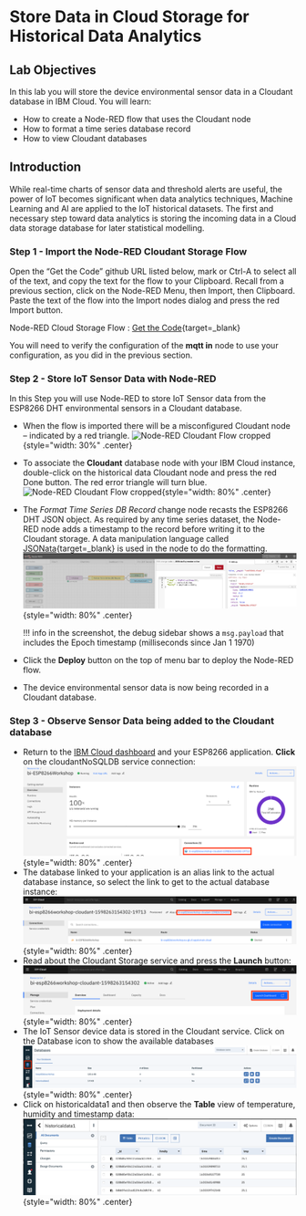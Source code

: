 # Store Data in Cloud Storage for Historical Data Analytics

## Lab Objectives

In this lab you will store the device environmental sensor data in a Cloudant database in IBM Cloud.  You will learn:

- How to create a Node-RED flow that uses the Cloudant node
- How to format a time series database record
- How to view Cloudant databases

## Introduction

While real-time charts of sensor data and threshold alerts are useful, the power of IoT becomes significant when data analytics techniques, Machine Learning and AI are applied to the IoT historical datasets.  The first and necessary step toward data analytics is storing the incoming data in a Cloud data storage database for later statistical modelling.

### Step 1 - Import the Node-RED Cloudant Storage Flow

Open the “Get the Code” github URL listed below, mark or Ctrl-A to select all of the text, and copy the text for the flow to your Clipboard. Recall from a previous section, click on the Node-RED Menu, then Import, then Clipboard. Paste the text of the flow into the Import nodes dialog and press the red Import button.

Node-RED Cloud Storage Flow : [Get the Code](https://binnes.github.io/esp8266Workshop/part3/flows/NR-Cloudant-DHTSensorData.json){target=_blank}

You will need to verify the configuration of the **mqtt in** node to use your configuration, as you did in the previous section.

### Step 2 - Store IoT Sensor Data with Node-RED

In this Step you will use Node-RED to store IoT Sensor data from the ESP8266 DHT environmental sensors in a Cloudant database.

- When the flow is imported there will be a misconfigured Cloudant node – indicated by a red triangle.
 ![Node-RED Cloudant Flow cropped](screenshots/Node-RED-Cloudant-flow-cropped.png){style="width: 30%" .center}
- To associate the **Cloudant** database node with your IBM Cloud instance, double-click on the historical data Cloudant node and press the red Done button. The red error triangle will turn blue.
 ![Node-RED Cloudant Flow cropped](screenshots/Node-RED-Cloudant-flow-config.png){style="width: 80%" .center}

- The *Format Time Series DB Record* change node recasts the ESP8266 DHT JSON object. As required by any time series dataset, the Node-RED node adds a timestamp to the record before writing it to the Cloudant storage.  A data manipulation language called [JSONata](https://jsonata.org){target=_blank} is used in the node to do the formatting.
  ![Node-RED Cloudant Flow cropped](screenshots/Node-RED-Cloudant-flow-timeseries.png){style="width: 80%" .center}

    !!! info
          in the screenshot, the debug sidebar shows a ```msg.payload``` that includes the Epoch timestamp (milliseconds since Jan 1 1970)

- Click the **Deploy** button on the top of menu bar to deploy the Node-RED flow.
- The device environmental sensor data is now being recorded in a Cloudant database.

### Step 3 - Observe Sensor Data being added to the Cloudant database

- Return to the [IBM Cloud dashboard](https://cloud.ibm.com/login) and your ESP8266 application. **Click** on the cloudantNoSQLDB service connection:
 ![Cloudant NoSQL Service Connection](screenshots/CloudantNoSQLServiceConnection.png){style="width: 80%" .center}
- The database linked to your application is an alias link to the actual database instance, so select the link to get to the actual database instance: ![Database alias link](screenshots/CloudantNoSQLServiceAlias.png){style="width: 80%" .center}
- Read about the Cloudant Storage service and press the **Launch** button:
 ![Cloudant NoSQL Service Instance](screenshots/CloudantNoSQLServiceInstance.png){style="width: 80%" .center}
- The IoT Sensor device data is stored in the Cloudant service.  Click on the Database icon to show the available databases
 ![Cloudant NoSQL Databases](screenshots/CloudantNoSQLDatabases.png){style="width: 80%" .center}
- Click on historicaldata1 and then observe the **Table** view of temperature, humidity and timestamp data:
 ![Cloudant NoSQL Historian Data](screenshots/CloudantNoSQLHistorianDB.png){style="width: 80%" .center}
